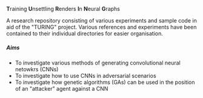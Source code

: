**T**raining **U**nsettling **R**enders **I**n **N**eural **G**raphs

A research repository consisting of various experiments and sample code in aid of the "TURING" project.
Various references and experiments have been contained to their individual directories for easier organisation.

##### Aims
* To investigate various methods of generating convolutional neural netowkrs (CNNs)
* To investigate how to use CNNs in adversarial scenarios
* To investigate how genetic algorithms (GAs) can be used in the position of an "attacker" agent against a CNN
